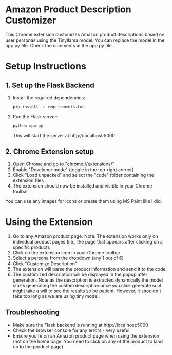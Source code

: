 # Amazon Product Description Customizer

This Chrome extension customizes Amazon product descriptions based on user personas using the Tinyllama model. You can replace the model in the app.py file.
Check the comments in the app.py file.

# Setup Instructions

## 1. Set up the Flask Backend

1. Install the required dependencies:
   ```
   pip install -r requirements.txt
   ```

2. Run the Flask server:
   ```
   python app.py
   ```
   This will start the server at http://localhost:5000

## 2. Chrome Extension setup

1. Open Chrome and go to "chrome://extensions/"
2. Enable "Developer mode" (toggle in the top-right corner)
3. Click "Load unpacked" and select the "code" folder containing the extension files
4. The extension should now be installed and visible in your Chrome toolbar


You can use any images for icons or create them using MS Paint like I did.

# Using the Extension

1. Go to any Amazon product page. Note: The extension works only on individual product pages (i.e., the page that appears after clicking on a specific product).
2. Click on the extension icon in your Chrome toolbar
3. Select a persona from the dropdown (any 1 out of 6)
4. Click "Customize Description"
5. The extension will parse the product information and send it to the code.
6. The customized description will be displayed in the popup after generation. Note as the description is extracted dynamically the model starts generating the custom description once you click generate so it might take a will to see the results so be patient. However, it shouldn't take too long as we are using tiny model.

## Troubleshooting

- Make sure the Flask backend is running at http://localhost:5000
- Check the browser console for any errors - very useful
- Ensure you're on an Amazon product page when using the extension (not on the home page. You need to click on any of the product to land on to the product page)